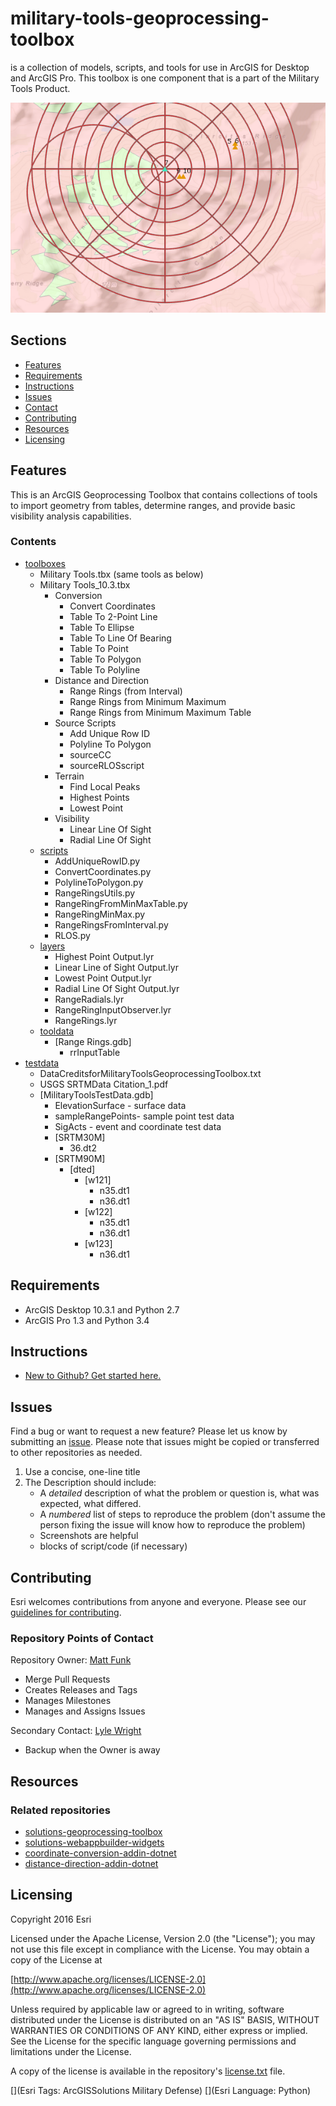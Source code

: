 # military-tools-geoprocessing-toolbox
is a collection of models, scripts, and tools for use in ArcGIS for Desktop and ArcGIS Pro. This toolbox is one component that is a part of the Military Tools Product. 

![screenshot of tools](m-t-g-t_screenshot_600x400.png)

## Sections
* [Features](#features)
* [Requirements](#requirements)
* [Instructions](#instructions)
* [Issues](#issues)
* [Contact](#contact)
* [Contributing](#contributing)
* [Resources](#resources)
* [Licensing](#licensing)

## Features

This is an ArcGIS Geoprocessing Toolbox that contains collections of tools to import geometry from tables, determine ranges, and provide basic visibility analysis capabilities.

### Contents
* [toolboxes](./toolboxes)
	* Military Tools.tbx (same tools as below)
	* Military Tools_10.3.tbx
		* Conversion
			* Convert Coordinates
			* Table To 2-Point Line
			* Table To Ellipse
			* Table To Line Of Bearing
			* Table To Point
			* Table To Polygon
			* Table To Polyline
		* Distance and Direction
			* Range Rings (from Interval)
			* Range Rings from Minimum Maximum
			* Range Rings from Minimum Maximum Table
		* Source Scripts
			* Add Unique Row ID
			* Polyline To Polygon
			* sourceCC
			* sourceRLOSscript
		* Terrain
			* Find Local Peaks
			* Highest Points
			* Lowest Point
		* Visibility
			* Linear Line Of Sight
			* Radial Line Of Sight
	* [scripts](./toolboxes/scripts)
		* AddUniqueRowID.py
		* ConvertCoordinates.py
		* PolylineToPolygon.py
		* RangeRingsUtils.py
		* RangeRingFromMinMaxTable.py
		* RangeRingMinMax.py
		* RangeRingsFromInterval.py
		* RLOS.py
	* [layers](./toolboxes/layers)
		* Highest Point Output.lyr
		* Linear Line of Sight Output.lyr
		* Lowest Point Output.lyr
		* Radial Line Of Sight Output.lyr
		* RangeRadials.lyr
		* RangeRingInputObserver.lyr
		* RangeRings.lyr
	* [tooldata](./toolboxes/tooldata)
		* [Range Rings.gdb]
			* rrInputTable
* [testdata](./testdata)
	* DataCreditsforMilitaryToolsGeoprocessingToolbox.txt
	* USGS SRTMData Citation_1.pdf
	* [MilitaryToolsTestData.gdb]
		* ElevationSurface - surface data
		* sampleRangePoints- sample point test data
		* SigActs - event and coordinate test data 
		* [SRTM30M]
			* 36.dt2
		* [SRTM90M]
			* [dted]
				* [w121]
					* n35.dt1
					* n36.dt1
				* [w122]
					* n35.dt1
					* n36.dt1
				* [w123]
					* n36.dt1



## Requirements

* ArcGIS Desktop 10.3.1 and Python 2.7
* ArcGIS Pro 1.3 and Python 3.4

## Instructions

* [New to Github? Get started here.](http://htmlpreview.github.com/?https://github.com/Esri/esri.github.com/blob/master/help/esri-getting-to-know-github.html)

## Issues

Find a bug or want to request a new feature?  Please let us know by submitting an [issue](https://github.com/Esri/military-tools-geoprocessing-toolbox/issues).
Please note that issues might be copied or transferred to other repositories as needed.

1. Use a concise, one-line title
2. The Description should include:
	* A *detailed* description of what the problem or question is, what was expected, what differed.
	* A *numbered* list of steps to reproduce the problem (don't assume the person fixing the issue will know how to reproduce the problem)
	* Screenshots are helpful
	* blocks of script/code (if necessary)

## Contributing

Esri welcomes contributions from anyone and everyone. Please see our [guidelines for contributing](https://github.com/esri/contributing).

### Repository Points of Contact

Repository Owner: [Matt Funk](https://github.com/mfunk)
* Merge Pull Requests
* Creates Releases and Tags
* Manages Milestones
* Manages and Assigns Issues

Secondary Contact: [Lyle Wright](https://github.com/topowright)
* Backup when the Owner is away

## Resources

### Related repositories
* [solutions-geoprocessing-toolbox](https://github.com/Esri/solutions-geoprocessing-toolbox)
* [solutions-webappbuilder-widgets](https://github.com/Esri/solutions-webappbuilder-widgets)
* [coordinate-conversion-addin-dotnet](https://github.com/Esri/coordinate-conversion-addin-dotnet)
* [distance-direction-addin-dotnet](https://github.com/Esri/distance-direction-addin-dotnet)

## Licensing

Copyright 2016 Esri

Licensed under the Apache License, Version 2.0 (the "License");
you may not use this file except in compliance with the License.
You may obtain a copy of the License at

   [http://www.apache.org/licenses/LICENSE-2.0](http://www.apache.org/licenses/LICENSE-2.0)

Unless required by applicable law or agreed to in writing, software
distributed under the License is distributed on an "AS IS" BASIS,
WITHOUT WARRANTIES OR CONDITIONS OF ANY KIND, either express or implied.
See the License for the specific language governing permissions and
limitations under the License.

A copy of the license is available in the repository's
[license.txt](license.txt) file.

[](Esri Tags: ArcGISSolutions Military Defense)
[](Esri Language: Python)
